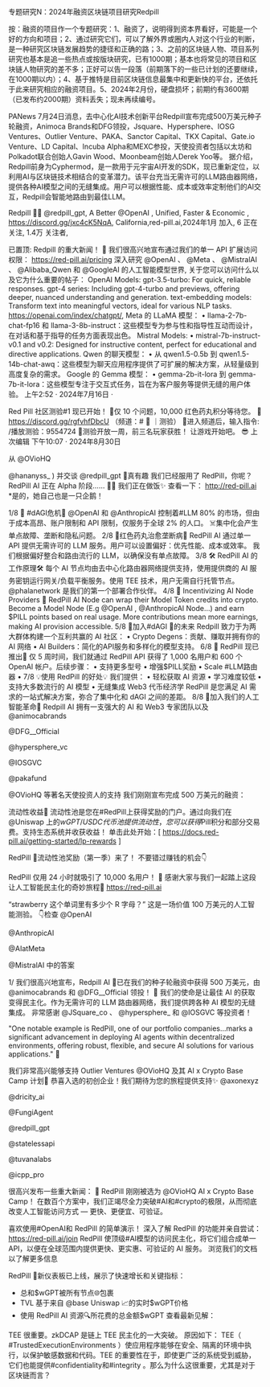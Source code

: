 专题研究N：2024年融资区块链项目研究Redpill 


按：融资的项目作一个专题研究：1、融资了，说明得到资本界看好，可能是一个好的方向和项目；2、通过研究它们，可以了解外界或圈内人对这个行业的判断，是一种研究区块链发展趋势的捷径和正确的路；3、之前的区块链人物、项目系列研究也基本是追一些热点或按版块研究，已有1000期；基本也将常见的项目和区块链人物研究的差不多；正好可以告一段落（前期落下的一些已计划的还要继续，在1000期以内）；4、基于推特是目前区块链信息最集中和更新快的平台，还依托于此来研究相应的融资项目。5、2024年2月份，硬盘损坏；前期约有3600期（已发布约2000期）资料丢失；现未再续编号。

PANews 7月24日消息，去中心化AI技术创新平台Redpill宣布完成500万美元种子轮融资，Animoca Brands和DFG领投，Jsquare、Hypersphere、IOSG Ventures、Outlier Venture、PAKA、Sanctor Capital、TKX Capital、Gate.io Venture、LD Capital、Incuba Alpha和MEXC参投，天使投资者包括以太坊和Polkadot联合创始人Gavin Wood、Moonbeam创始人Derek Yoo等。
据介绍，Redpill前身为Cyphermod，是一款用于元宇宙AI开发的SDK，现已重新定位，以利用AI与区块链技术相结合的变革潜力。该平台充当无需许可的LLM路由器网络，提供各种AI模型之间的无缝集成。用户可以根据性能、成本或效率定制他们的AI交互，Redpill会智能地路由到最佳LLM。

Redpill 🔴💊
@redpill_gpt,
A Better 
@OpenAI
,
Unified, Faster & Economic
,
https://discord.gg/jxc4cK5NqA,
California,red-pill.ai,2024年1月 加入,
6 正在关注,
1.4万 关注者,


已置顶: Redpill 的重大新闻！ 💊
我们很高兴地宣布通过我们的单一 API 扩展访问权限： https://red-pill.ai/pricing
深入研究
@OpenAI
 、 
@Meta
 、 
@MistralAI
 、 
@Alibaba_Qwen
和
@GoogleAI
的人工智能模型世界,
关于您可以访问什么以及它为什么重要的帖子： 
OpenAI Models:
gpt-3.5-turbo: For quick, reliable responses.
gpt-4 series: Including gpt-4-turbo and previews, offering deeper, nuanced understanding and generation.
text-embedding models: Transform text into meaningful vectors, ideal for various NLP tasks.
https://openai.com/index/chatgpt/,
Meta 的 LLaMA 模型：
• llama-2-7b-chat-fp16 和 llama-3-8b-instruct：这些模型专为参与性和指导性互动而设计，在对话和基于指导的任务方面表现出色。
Mistral Models:
• mistral-7b-instruct-v0.1 and v0.2: Designed for instructive content, perfect for educational and directive applications.
Qwen 的聊天模型：
• 从 qwen1.5-0.5b 到 qwen1.5-14b-chat-awq：这些模型为聊天应用程序提供了可扩展的解决方案，从轻量级到高度复杂的需求。
 Google 的 Gemma 模型：
• gemma-2b-it-lora 到 gemma-7b-it-lora：这些模型专注于交互式任务，旨在为客户服务等提供无缝的用户体验。
上午2:52 · 2024年7月16日
·

Red Pill 社区测验#1 现已开始！
💊仅 10 个问题，10,000 红色药丸积分等待您。
📍https://discord.gg/rgfvhfDbcU （频道：# 💊 ｜测验）
💊进入频道后，输入指令: /播放测验：9554724
💊测验开放一周，前三名玩家获胜！
让游戏开始吧。 😎
上次编辑
下午10:07 · 2024年8月30日

从
@OVioHQ
 
@hananyss_
 ) 并交谈
@redpill_gpt
 💊真有趣
我们已经服用了 RedPill，你呢？
RedPill AI 正在 Alpha 阶段…… 🧠🔴
我们正在做饭✨
查看一下： http://red-pill.ai
*是的，她自己也是一只企鹅！

1/8 🚨 #dAGI危机🚨
@OpenAI
和
@AnthropicAI
控制着#LLM 80% 的市场，但由于成本高昂、账户限制和 API 限制，仅服务于全球 2% 的人口。
☠️集中化会产生单点故障、垄断和隐私问题。 
2/8 💊红色药丸治愈垄断病💊
RedPill AI 通过单一 API 提供无需许可的 LLM 服务。用户可以设置偏好：优先性能、成本或效率。
我们根据偏好整合和路由流行的 LLM，以确保没有单点故障。
3/8 🛠️ RedPill AI 的工作原理🛠️
每个 AI 节点均由去中心化路由器网络提供支持，使用提供商的 AI 服务密钥运行网关/负载平衡服务。使用 TEE 技术，用户无需自行托管节点。 
@phalanetwork
是我们的第一个部署合作伙伴。
4/8 💸 Incentivizing AI Node Providers 💸
RedPill AI Node can wrap their Model Token credits into crypto. Become a Model Node (E.g 
@OpenAI
, 
@AnthropicAI
 Node…) and earn $PILL points based on real usage. More contributions mean more earnings, making AI provision accessible.
5/8 🎯加入#dAGI 🎯的未来
Redpill 致力于为两大群体构建一个互利共赢的 AI 社区：
• Crypto Degens：贡献、赚取并拥有你的 AI 网络
• AI Builders：简化的API服务和多样化的模型支持。
6/8 🚀 RedPill 现已推出🚀
仅 5 周时间，我们就通过 RedPill API 获得了 1,000 名用户和 600 个 OpenAI 帐户。后续步骤：
• 支持更多型号
• 增强$PILL奖励
• Scale #LLM路由器
• 7/8 💡使用 RedPill 的好处💡
我们提供：
• 轻松获取 AI 资源
• 学习难度较低
• 支持大多数流行的 AI 模型
• 无缝集成 Web3 代币经济学
RedPill 是您满足 AI 需求的一站式解决方案，弥合了集中化和 dAGI 之间的差距。
8/8 🙌加入我们的人工智能革命🙌
Redpill AI 拥有一支强大的 AI 和 Web3 专家团队以及
@animocabrands
 
@DFG__Official
 
@hypersphere_vc
 
@IOSGVC
 
@pakafund
 
@OVioHQ
等著名天使投资人的支持
我们刚刚宣布完成 500 万美元的融资：

流动性收益🦄
流动性池是您在#RedPill上获得奖励的门户。通过向我们在
@Uniswap
上的$wGPT / USDC 代币池提供流动性，您可以获得$Pill积分和部分交易费。支持生态系统并收获收益！
单击此处开始：[ https://docs.red-pill.ai/getting-started/lp-rewards ]

RedPill 💊流动性池奖励（第一季）来了！
不要错过赚钱的机会👇

 RedPill 仅用 24 小时就吸引了 10,000 名用户！ 🚀
感谢大家与我们一起踏上这段让人工智能民主化的奇妙旅程💊
https://red-pill.ai

“strawberry 这个单词里有多少个 R 字母？”
这是一场价值 100 万美元的人工智能测验。
👇检查
@OpenAI
 
@AnthropicAI
 
@AIatMeta
 
@MistralAI
中的答案

1/ 我们很高兴地宣布，Redpill AI 💊已在我们的种子轮融资中获得 500 万美元，由
@animocabrands
和
@DFG__Official
领投！ 🚀
我们的使命是让最佳 AI 的获取变得民主化。作为无需许可的 LLM 路由器网络，我们提供跨各种 AI 模型的无缝集成。
非常感谢
@JSquare_co
 、 
@hypersphere_
和
@IOSGVC
等投资者！

"One notable example is RedPill, one of our portfolio companies...marks a significant advancement in deploying AI agents within decentralized environments, offering robust, flexible, and secure AI solutions for various applications." 💊

我们非常高兴能够支持 Outlier Ventures 
@OVioHQ
及其 AI x Crypto Base Camp 计划🚀
恭喜入选的初创企业！我们期待为您的旅程提供支持✨ 
@axonexyz
 
@dricity_ai
 
@FungiAgent
 
@redpill_gpt
 
@statelessapi
 
@tuvanalabs
 
@icpp_pro

很高兴发布一些重大新闻： 💊 RedPill 刚刚被选为
@OVioHQ
 AI x Crypto Base Camp！
在数百个方案中，我们正竭尽全力突破#AI和#crypto的极限，从而彻底改变人工智能访问方式 — 更快、更便宜、可验证。

喜欢使用#OpenAI和 RedPill 的简单演示！
深入了解 RedPill 的功能并亲自尝试： https://red-pill.ai/join
RedPill 使顶级#AI模型的访问民主化，将它们组合成单一 API，以便在全球范围内提供更快、更实惠、可验证的 AI 服务。
浏览我们的文档以了解更多信息

 RedPill 💊新仪表板已上线，展示了快速增长和关键指标：
- 总和$wGPT被所有节点🌐包裹
- TVL 基于来自
@base
 Uniswap 📈的实时$wGPT价格
- 使用 RedPill AI 资源🔍所花费的总金额$wGPT
查看最新见解：

TEE 很重要。zkDCAP 是链上 TEE 民主化的一大突破。
原因如下：
TEE（ #TrustedExecutionEnvironments ）使应用程序能够在安全、隔离的环境中执行，以保护敏感数据和代码。TEE 的重要性在于，即使更广泛的系统受到威胁，它们也能提供#confidentiality和#integrity 。那么为什么这很重要，尤其是对于区块链而言？ 